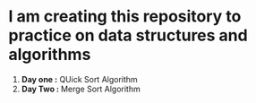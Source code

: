 <h1>I am creating this repository to practice on data structures and algorithms</h1>
<ol>
  <li> <b>Day one :</b>  QUick Sort Algorithm</li> 
  <li><b>Day Two : </b>  Merge Sort Algorithm</li>
</ol>
